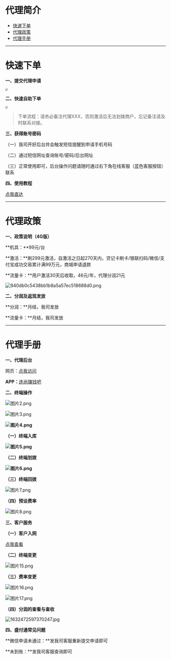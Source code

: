 # 代理简介

- [快速下单](#快速下单)
- [代理政策](#代理政策)
- [代理手册](#代理手册)

---

# 快速下单

**一、提交代理申请**

[<img src="../media/apply.png" style="zoom:50%;" />](https://jinshuju.net/f/LEus0w)

**二、快速自助下单**

[<img src="../media/order.png" style="zoom:50%;" />](http://kmshop.zjkmkj.com/pages/goods_details/index?id=21)



> 下单流程：请务必备注代理XXX，否则激活后无法划拨商户，忘记备注请及时联系对接。

**三、获得账号密码**

（一）我司开好后台并会触发短信提醒到申请手机号码

（二）通过短信网址查询账号/密码/后台网址

（三）正常使用即可，后台操作问题请随时通过右下角在线客服（蓝色客服按钮）联系

**四、使用教程**

[点我直达](tool/sft.md)

------

# 代理政策

**一、政策说明（4G版）**

**机具：**99元/台

**激活：**刷299元激活，自激活之日起270天内，贷记卡刷卡/银联扫码/微信/支付宝成功交易累计满99万元，商城申请退款

**流量卡：**用户激活30天后收取，46元/年，代理分润21元

![940db0c5438bb1b8a5a57ec518688d0.png](../media/1636507529488044.png)



**二、分润及返现发放**

**分润：**月结，我司发放

**流量卡：**月结，我司发放



------

# 代理手册

**一、代理后台**

网页：[点我访问](http://msp.shengpay.com/msp-web/common/main/index.do)

**APP：**[连尚赚钱吧](http://z.shengpay.com/)

**二、终端操作**

![图片2.png](../media/1630891937480004.png)

![图片3.png](../media/1630891966785914.png)

**![图片4.png](../media/1630891988553778.png)**

**（一）终端入库**

**![图片5.png](../media/1630892012507864.png)**



**（二）终端划拨**

**![图片6.png](../media/1630892048712948.png)**



**（三）终端回拨**

![图片7.png](../media/1630892075165929.png)



**（四）预设费率**

![图片8.png](../media/1630892103130994.png)



**三、客户服务**

**（一）客户入网**

[点我查看](tool/sft.md)

**（二）终端变更**

![图片15.png](../media/1630892603545794.png)

**（三）费率变更**

![图片16.png](../media/1630892622106188.png)

![图片17.png](../media/1630892634859925.png)





**（四）分润的查看与查收**



![1632472597370247.jpg](../media/1632472597370247.jpg)



**四、盛付通常见问题**

**微信申请未通过：**发我司客服重新提交申请即可

**未到账：**发我司客服查询即可
